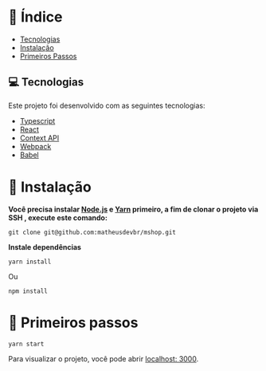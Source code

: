 # :pushpin: Índice

* [Tecnologias](#-tecnologias)
* [Instalação](#construction_worker-instalação)
* [Primeiros Passos](#runner-primeiros-passos)

## 💻 Tecnologias

Este projeto foi desenvolvido com as seguintes tecnologias:

- [Typescript](https://www.typescriptlang.org/)
- [React](https://reactjs.org)
- [Context API](https://pt-br.reactjs.org/docs/context.html)
- [Webpack](https://webpack.js.org/)
- [Babel](https://babeljs.io/)


# :construction_worker: Instalação 

**Você precisa instalar [Node.js](https://nodejs.org/en/download/) e [Yarn](https://yarnpkg.com/) primeiro, a fim de clonar o projeto via SSH , execute este comando:**

```
git clone git@github.com:matheusdevbr/mshop.git
```

**Instale dependências**

```
yarn install
```

Ou

```
npm install
```

# :runner: Primeiros passos 

```yarn start```

Para visualizar o projeto, você pode abrir [localhost: 3000](http://localhost:3000).
